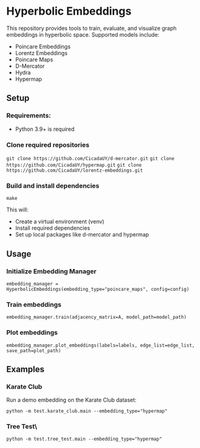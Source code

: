 # Hyperbolic Embeddings

This repository provides tools to train, evaluate, and visualize graph embeddings in hyperbolic space.
Supported models include:

- Poincare Embeddings
- Lorentz Embeddings
- Poincare Maps
- D-Mercator
- Hydra
- Hypermap


## Setup

### Requirements:

- Python 3.9+ is required

### Clone required repositories
```git clone https://github.com/CicadaUY/d-mercator.git```
```git clone https://github.com/CicadaUY/hypermap.git```
```git clone https://github.com/CicadaUY/lorentz-embeddings.git```

### Build and install dependencies 

```
make
```
This will:

- Create a virtual environment (venv)
- Install required dependencies
- Set up local packages like d-mercator and hypermap

## Usage

### Initialize Embedding Manager

```
embedding_manager = HyperbolicEmbeddings(embedding_type="poincare_maps", config=config)
```

### Train embeddings

```
embedding_manager.train(adjacency_matrix=A, model_path=model_path)
```

### Plot embeddings

```
embedding_manager.plot_embeddings(labels=labels, edge_list=edge_list, save_path=plot_path)
```


## Examples

### Karate Club
Run a demo embedding on the Karate Club dataset:

```
python -m test.karate_club.main --embedding_type="hypermap"
```

### Tree Test\
```
python -m test.tree_test.main --embedding_type="hypermap"
```